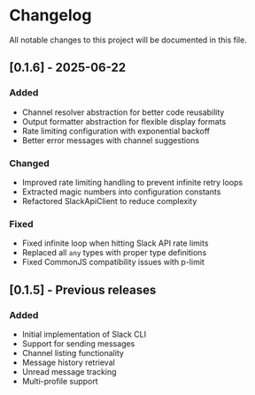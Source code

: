 # Changelog

All notable changes to this project will be documented in this file.

## [0.1.6] - 2025-06-22

### Added
- Channel resolver abstraction for better code reusability
- Output formatter abstraction for flexible display formats
- Rate limiting configuration with exponential backoff
- Better error messages with channel suggestions

### Changed
- Improved rate limiting handling to prevent infinite retry loops
- Extracted magic numbers into configuration constants
- Refactored SlackApiClient to reduce complexity

### Fixed
- Fixed infinite loop when hitting Slack API rate limits
- Replaced all `any` types with proper type definitions
- Fixed CommonJS compatibility issues with p-limit

## [0.1.5] - Previous releases

### Added
- Initial implementation of Slack CLI
- Support for sending messages
- Channel listing functionality
- Message history retrieval
- Unread message tracking
- Multi-profile support